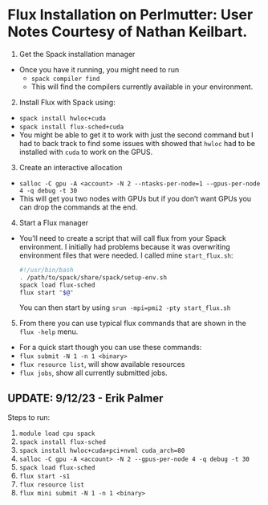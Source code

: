 # Flux Installation on Perlmutter: User Notes Courtesy of Nathan Keilbart.

1. Get the Spack installation manager
* Once you have it running, you might need to run
  * `spack compiler find`
  * This will find the compilers currently available in your environment.
2. Install Flux with Spack using:
* `spack install hwloc+cuda`
* `spack install flux-sched+cuda`
* You might be able to get it to work with just the second command but I
  had to back track to find some issues with showed that `hwloc` had to
  be installed with `cuda` to work on the GPUS.
3. Create an interactive allocation
* `salloc -C gpu -A <account> -N 2 --ntasks-per-node=1 --gpus-per-node
  4 -q debug -t 30`
* This will get you two nodes with GPUs but if you don’t want GPUs you
  can drop the commands at the end.
4. Start a Flux manager
* You’ll need to create a script that will call flux from your Spack
  environment. I initially had problems because it was overwriting
  environment files that were needed. I called mine `start_flux.sh`:
  ```bash
  #!/usr/bin/bash
  . /path/to/spack/share/spack/setup-env.sh
  spack load flux-sched
  flux start "$@"
  ```
  You can then start by using `srun -mpi=pmi2 -pty start_flux.sh`
5. From there you can use typical flux commands that are shown in the
   `flux -help` menu.
* For a quick start though you can use these commands:
* `flux submit -N 1 -n 1 <binary>`
* `flux resource list`, will show available resources
* `flux jobs`, show all currently submitted jobs.

## UPDATE: 9/12/23 - Erik Palmer

Steps to run:

1. `module load cpu spack`
2. `spack install flux-sched`
3. `spack install hwloc+cuda+pci+nvml cuda_arch=80`
3. `salloc -C gpu -A <account> -N 2 --gpus-per-node 4 -q debug -t 30`
4. `spack load flux-sched`
5. `flux start -s1`
6. `flux resource list`
7. `flux mini submit -N 1 -n 1 <binary>`
